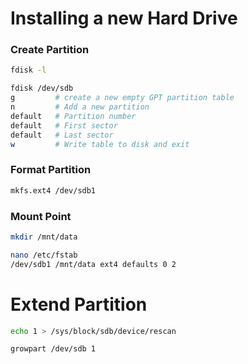 # Installing a new Hard Drive
### Create Partition
```bash
fdisk -l
```
```bash
fdisk /dev/sdb
g         # create a new empty GPT partition table
n         # Add a new partition
default   # Partition number
default   # First sector
default   # Last sector
w         # Write table to disk and exit
```

### Format Partition
```bash
mkfs.ext4 /dev/sdb1
```

### Mount Point
```bash
mkdir /mnt/data
```
```bash
nano /etc/fstab
/dev/sdb1 /mnt/data ext4 defaults 0 2
```



# Extend Partition
```bash
echo 1 > /sys/block/sdb/device/rescan
```
```bash
growpart /dev/sdb 1
```
